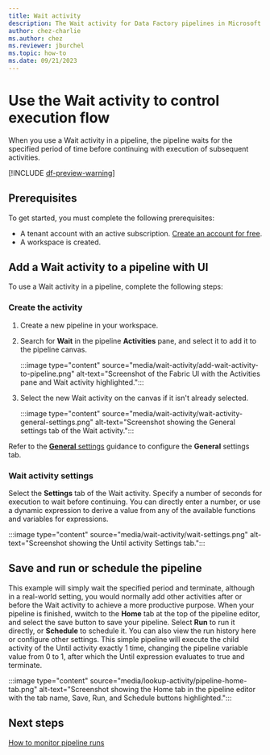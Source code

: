 ```yaml
---
title: Wait activity
description: The Wait activity for Data Factory pipelines in Microsoft Fabric waits a specified interval before continuing execution. 
author: chez-charlie
ms.author: chez
ms.reviewer: jburchel
ms.topic: how-to
ms.date: 09/21/2023
---
```


# Use the Wait activity to control execution flow

When you use a Wait activity in a pipeline, the pipeline waits for the specified period of time before continuing with execution of subsequent activities.

[!INCLUDE [df-preview-warning](includes/data-factory-preview-warning.md)]

## Prerequisites

To get started, you must complete the following prerequisites:

- A tenant account with an active subscription. [Create an account for free](../get-started/fabric-trial.md).
- A workspace is created.

## Add a Wait activity to a pipeline with UI

To use a Wait activity in a pipeline, complete the following steps:

### Create the activity

1. Create a new pipeline in your workspace.
1. Search for **Wait** in the pipeline **Activities** pane, and select it to add it to the pipeline canvas.

   :::image type="content" source="media/wait-activity/add-wait-activity-to-pipeline.png" alt-text="Screenshot of the Fabric UI with the Activities pane and Wait activity highlighted.":::

1. Select the new Wait activity on the canvas if it isn't already selected.

   :::image type="content" source="media/wait-activity/wait-activity-general-settings.png" alt-text="Screenshot showing the General settings tab of the Wait activity.":::

Refer to the [**General** settings](activity-overview.md#general-settings) guidance to configure the **General** settings tab.

### Wait activity settings

Select the **Settings** tab of the Wait activity. Specify a number of seconds for execution to wait before continuing. You can directly enter a number, or use a dynamic expression to derive a value from any of the available functions and variables for expressions.

:::image type="content" source="media/wait-activity/wait-settings.png" alt-text="Screenshot showing the Until activity Settings tab.":::

## Save and run or schedule the pipeline

This example will simply wait the specified period and terminate, although in a real-world setting, you would normally add other activities after or before the Wait activity to achieve a more productive purpose. When your pipeline is finished, wwitch to the **Home** tab at the top of the pipeline editor, and select the save button to save your pipeline. Select **Run** to run it directly, or **Schedule** to schedule it. You can also view the run history here or configure other settings. This simple pipeline will execute the child activity of the Until activity exactly 1 time, changing the pipeline variable value from 0 to 1, after which the Until expression evaluates to true and terminate.

:::image type="content" source="media/lookup-activity/pipeline-home-tab.png" alt-text="Screenshot showing the Home tab in the pipeline editor with the tab name, Save, Run, and Schedule buttons highlighted.":::

## Next steps

[How to monitor pipeline runs](monitor-pipeline-runs.md)
